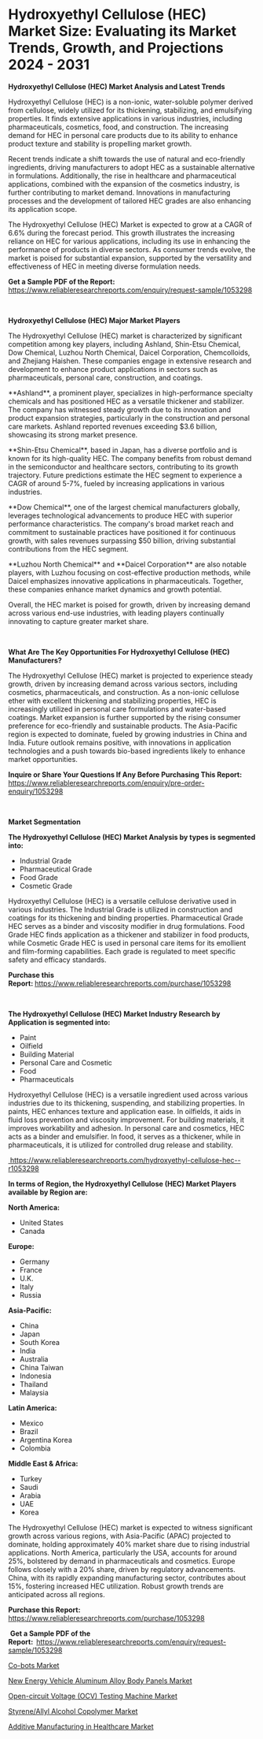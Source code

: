 <p><h1>Hydroxyethyl Cellulose (HEC) Market Size: Evaluating its Market Trends, Growth, and Projections 2024 - 2031</h1></p><p><strong>Hydroxyethyl Cellulose (HEC) Market Analysis and Latest Trends</strong></p>
<p><p>Hydroxyethyl Cellulose (HEC) is a non-ionic, water-soluble polymer derived from cellulose, widely utilized for its thickening, stabilizing, and emulsifying properties. It finds extensive applications in various industries, including pharmaceuticals, cosmetics, food, and construction. The increasing demand for HEC in personal care products due to its ability to enhance product texture and stability is propelling market growth. </p><p>Recent trends indicate a shift towards the use of natural and eco-friendly ingredients, driving manufacturers to adopt HEC as a sustainable alternative in formulations. Additionally, the rise in healthcare and pharmaceutical applications, combined with the expansion of the cosmetics industry, is further contributing to market demand. Innovations in manufacturing processes and the development of tailored HEC grades are also enhancing its application scope.</p><p>The Hydroxyethyl Cellulose (HEC) Market is expected to grow at a CAGR of 6.6% during the forecast period. This growth illustrates the increasing reliance on HEC for various applications, including its use in enhancing the performance of products in diverse sectors. As consumer trends evolve, the market is poised for substantial expansion, supported by the versatility and effectiveness of HEC in meeting diverse formulation needs.</p></p>
<p><strong>Get a Sample PDF of the Report:&nbsp;</strong> <a href="https://www.reliableresearchreports.com/enquiry/request-sample/1053298?utm_campaign=40&utm_medium=2&utm_source=Github&utm_content=ia&utm_term=07122024&utm_id=hydroxyethyl-cellulose-hec">https://www.reliableresearchreports.com/enquiry/request-sample/1053298</a></p>
<p>&nbsp;</p>
<p><strong>Hydroxyethyl Cellulose (HEC) Major Market Players</strong></p>
<p><p>The Hydroxyethyl Cellulose (HEC) market is characterized by significant competition among key players, including Ashland, Shin-Etsu Chemical, Dow Chemical, Luzhou North Chemical, Daicel Corporation, Chemcolloids, and Zhejiang Haishen. These companies engage in extensive research and development to enhance product applications in sectors such as pharmaceuticals, personal care, construction, and coatings.</p><p>**Ashland**, a prominent player, specializes in high-performance specialty chemicals and has positioned HEC as a versatile thickener and stabilizer. The company has witnessed steady growth due to its innovation and product expansion strategies, particularly in the construction and personal care markets. Ashland reported revenues exceeding $3.6 billion, showcasing its strong market presence.</p><p>**Shin-Etsu Chemical**, based in Japan, has a diverse portfolio and is known for its high-quality HEC. The company benefits from robust demand in the semiconductor and healthcare sectors, contributing to its growth trajectory. Future predictions estimate the HEC segment to experience a CAGR of around 5-7%, fueled by increasing applications in various industries.</p><p>**Dow Chemical**, one of the largest chemical manufacturers globally, leverages technological advancements to produce HEC with superior performance characteristics. The company's broad market reach and commitment to sustainable practices have positioned it for continuous growth, with sales revenues surpassing $50 billion, driving substantial contributions from the HEC segment.</p><p>**Luzhou North Chemical** and **Daicel Corporation** are also notable players, with Luzhou focusing on cost-effective production methods, while Daicel emphasizes innovative applications in pharmaceuticals. Together, these companies enhance market dynamics and growth potential.</p><p>Overall, the HEC market is poised for growth, driven by increasing demand across various end-use industries, with leading players continually innovating to capture greater market share.</p></p>
<p>&nbsp;</p>
<p><strong>What Are The Key Opportunities For Hydroxyethyl Cellulose (HEC) Manufacturers?</strong></p>
<p><p>The Hydroxyethyl Cellulose (HEC) market is projected to experience steady growth, driven by increasing demand across various sectors, including cosmetics, pharmaceuticals, and construction. As a non-ionic cellulose ether with excellent thickening and stabilizing properties, HEC is increasingly utilized in personal care formulations and water-based coatings. Market expansion is further supported by the rising consumer preference for eco-friendly and sustainable products. The Asia-Pacific region is expected to dominate, fueled by growing industries in China and India. Future outlook remains positive, with innovations in application technologies and a push towards bio-based ingredients likely to enhance market opportunities.</p></p>
<p><strong>Inquire or Share Your Questions If Any Before Purchasing This Report:</strong> <a href="https://www.reliableresearchreports.com/enquiry/pre-order-enquiry/1053298?utm_campaign=40&utm_medium=2&utm_source=Github&utm_content=ia&utm_term=07122024&utm_id=hydroxyethyl-cellulose-hec">https://www.reliableresearchreports.com/enquiry/pre-order-enquiry/1053298</a></p>
<p>&nbsp;</p>
<p><strong>Market Segmentation</strong></p>
<p><strong>The Hydroxyethyl Cellulose (HEC) Market Analysis by types is segmented into:</strong></p>
<p><ul><li>Industrial Grade</li><li>Pharmaceutical Grade</li><li>Food Grade</li><li>Cosmetic Grade</li></ul></p>
<p><p>Hydroxyethyl Cellulose (HEC) is a versatile cellulose derivative used in various industries. The Industrial Grade is utilized in construction and coatings for its thickening and binding properties. Pharmaceutical Grade HEC serves as a binder and viscosity modifier in drug formulations. Food Grade HEC finds application as a thickener and stabilizer in food products, while Cosmetic Grade HEC is used in personal care items for its emollient and film-forming capabilities. Each grade is regulated to meet specific safety and efficacy standards.</p></p>
<p><strong>Purchase this Report:&nbsp;</strong><a href="https://www.reliableresearchreports.com/purchase/1053298?utm_campaign=40&utm_medium=2&utm_source=Github&utm_content=ia&utm_term=07122024&utm_id=hydroxyethyl-cellulose-hec">https://www.reliableresearchreports.com/purchase/1053298</a></p>
<p>&nbsp;</p>
<p><strong>The Hydroxyethyl Cellulose (HEC) Market Industry Research by Application is segmented into:</strong></p>
<p><ul><li>Paint</li><li>Oilfield</li><li>Building Material</li><li>Personal Care and Cosmetic</li><li>Food</li><li>Pharmaceuticals</li></ul></p>
<p><p>Hydroxyethyl Cellulose (HEC) is a versatile ingredient used across various industries due to its thickening, suspending, and stabilizing properties. In paints, HEC enhances texture and application ease. In oilfields, it aids in fluid loss prevention and viscosity improvement. For building materials, it improves workability and adhesion. In personal care and cosmetics, HEC acts as a binder and emulsifier. In food, it serves as a thickener, while in pharmaceuticals, it is utilized for controlled drug release and stability.</p></p>
<p><a href="https://www.reliableresearchreports.com/hydroxyethyl-cellulose-hec--r1053298?utm_campaign=40&utm_medium=2&utm_source=Github&utm_content=ia&utm_term=07122024&utm_id=hydroxyethyl-cellulose-hec">&nbsp;https://www.reliableresearchreports.com/hydroxyethyl-cellulose-hec--r1053298</a></p>
<p><strong>In terms of Region, the Hydroxyethyl Cellulose (HEC) Market Players available by Region are:</strong></p>
<p>
    <p> <strong> North America: </strong>
        <ul>
            <li>United States</li>
            <li>Canada</li>
        </ul>
        </p> 
    <p> <strong> Europe: </strong>
        <ul>
            <li>Germany</li>
            <li>France</li>
            <li>U.K.</li>
            <li>Italy</li>
            <li>Russia</li>
        </ul>
        </p> 
    <p> <strong> Asia-Pacific: </strong>
        <ul>
            <li>China</li>
            <li>Japan</li>
            <li>South Korea</li>
            <li>India</li>
            <li>Australia</li>
            <li>China Taiwan</li>
            <li>Indonesia</li>
            <li>Thailand</li>
            <li>Malaysia</li>
        </ul>
        </p> 
    <p> <strong> Latin America: </strong>
        <ul>
            <li>Mexico</li>
            <li>Brazil</li>
            <li>Argentina Korea</li>
            <li>Colombia</li>
        </ul>
        </p> 
    <p> <strong> Middle East & Africa: </strong>
        <ul>
            <li>Turkey</li>
            <li>Saudi</li>
            <li>Arabia</li>
            <li>UAE</li>
            <li>Korea</li>
        </ul>
    </p>
    </p>
<p><p>The Hydroxyethyl Cellulose (HEC) market is expected to witness significant growth across various regions, with Asia-Pacific (APAC) projected to dominate, holding approximately 40% market share due to rising industrial applications. North America, particularly the USA, accounts for around 25%, bolstered by demand in pharmaceuticals and cosmetics. Europe follows closely with a 20% share, driven by regulatory advancements. China, with its rapidly expanding manufacturing sector, contributes about 15%, fostering increased HEC utilization. Robust growth trends are anticipated across all regions.</p></p>
<p><strong>Purchase this Report: </strong><a href="https://www.reliableresearchreports.com/purchase/1053298?utm_campaign=40&utm_medium=2&utm_source=Github&utm_content=ia&utm_term=07122024&utm_id=hydroxyethyl-cellulose-hec">https://www.reliableresearchreports.com/purchase/1053298</a></p>
<p>&nbsp;<strong>Get a Sample PDF of the Report:&nbsp;&nbsp;</strong><a href="https://www.reliableresearchreports.com/enquiry/request-sample/1053298?utm_campaign=40&utm_medium=2&utm_source=Github&utm_content=ia&utm_term=07122024&utm_id=hydroxyethyl-cellulose-hec">https://www.reliableresearchreports.com/enquiry/request-sample/1053298</a></p>
<p><strong></strong></p>
<p><p><a href="https://github.com/abbislposival/Market-Research-Report-List-1/blob/main/co-bots-market.md?utm_campaign=40&utm_medium=2&utm_source=Github&utm_content=ia&utm_term=07122024&utm_id=hydroxyethyl-cellulose-hec">Co-bots Market</a></p><p><a href="https://issuu.com/reportprime-2/docs/new-energy-vehicle-aluminum-alloy-body-panels-mark?utm_campaign=40&utm_medium=2&utm_source=Github&utm_content=ia&utm_term=07122024&utm_id=hydroxyethyl-cellulose-hec">New Energy Vehicle Aluminum Alloy Body Panels Market</a></p><p><a href="https://issuu.com/reportprime-2/docs/open-circuit-voltage-ocv-testing-machine-market-si?utm_campaign=40&utm_medium=2&utm_source=Github&utm_content=ia&utm_term=07122024&utm_id=hydroxyethyl-cellulose-hec">Open-circuit Voltage (OCV) Testing Machine Market</a></p><p><a href="https://github.com/ParvinKhatun77/Market-Research-Report-List-1/blob/main/styreneallyl-alcohol-copolymer-market.md?utm_campaign=40&utm_medium=2&utm_source=Github&utm_content=ia&utm_term=07122024&utm_id=hydroxyethyl-cellulose-hec">Styrene/Allyl Alcohol Copolymer Market</a></p><p><a href="https://www.linkedin.com/pulse/t-insight-dial-ziosf?utm_campaign=40&utm_medium=2&utm_source=Github&utm_content=ia&utm_term=07122024&utm_id=hydroxyethyl-cellulose-hec">Additive Manufacturing in Healthcare Market</a></p></p>